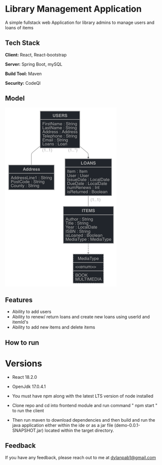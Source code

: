 # Library Management Application


A simple fullstack web Application for library admins to manage users and loans of items



## Tech Stack

**Client:** React, React-bootstrap

**Server:** Spring Boot, mySQL

**Build Tool:** Maven 

**Security:**  CodeQl

## Model

![](readme.resources/jhipster-jdl.png)


## Features

- Ability to add users
- Ability to renew/ return loans and create new loans using userId and itemId's
- Ability to add new items and delete items


## How to run

# Versions 

- React 18.2.0
- OpenJdk 17.0.4.1

- You must have npm along with the latest LTS version of node installed

- Clone repo and cd into frontend module and run command " npm start " to run the client  
- Then run maven to download dependencies and then build and run the java application either within the ide or as a 
  jar file (demo-0.0.1-SNAPSHOT.jar) located within the target directory. 

## Feedback

If you have any feedback, please reach out to me at dylanpab1@gmail.com
